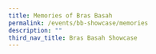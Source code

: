 ```yaml
---
title: Memories of Bras Basah
permalink: /events/bb-showcase/memories
description: ""
third_nav_title: Bras Basah Showcase
---
```


